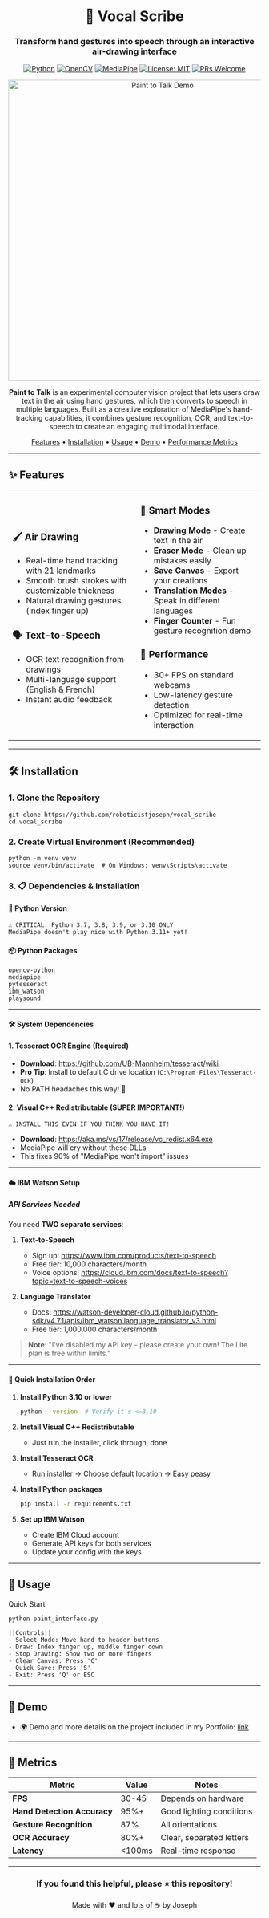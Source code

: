 <div align="center">

# 🎨 Vocal Scribe

### Transform hand gestures into speech through an interactive air-drawing interface

[![Python](https://img.shields.io/badge/python-3.8+-blue.svg?style=for-the-badge)](https://www.python.org/downloads/)
[![OpenCV](https://img.shields.io/badge/OpenCV-4.5+-5C3EE8?style=for-the-badge&logo=opencv&logoColor=white)](https://opencv.org/)
[![MediaPipe](https://img.shields.io/badge/MediaPipe-0.8+-00897B?style=for-the-badge)](https://google.github.io/mediapipe/)
[![License: MIT](https://img.shields.io/badge/License-MIT-yellow.svg?style=for-the-badge)](https://opensource.org/licenses/MIT)
[![PRs Welcome](https://img.shields.io/badge/PRs-welcome-brightgreen.svg?style=for-the-badge)](http://makeapullrequest.com)

<img src="assets/demo.gif" alt="Paint to Talk Demo" width="600"/>

**Paint to Talk** is an experimental computer vision project that lets users draw text in the air using hand gestures, which then converts to speech in multiple languages. Built as a creative exploration of MediaPipe's hand-tracking capabilities, it combines gesture recognition, OCR, and text-to-speech to create an engaging multimodal interface.

[Features](#-features) • [Installation](#-installation) • [Usage](#-usage) • [Demo](#-demo) • [Performance Metrics](#-metrics)

</div>

---

## ✨ Features

<table>
<tr>
<td>

### 🖌️ **Air Drawing**
- Real-time hand tracking with 21 landmarks
- Smooth brush strokes with customizable thickness
- Natural drawing gestures (index finger up)

### 🗣️ **Text-to-Speech**
- OCR text recognition from drawings
- Multi-language support (English & French)
- Instant audio feedback

</td>
<td>

### 🎯 **Smart Modes**
- **Drawing Mode** - Create text in the air
- **Eraser Mode** - Clean up mistakes easily
- **Save Canvas** - Export your creations
- **Translation Modes** - Speak in different languages
- **Finger Counter** - Fun gesture recognition demo

### 🚀 **Performance**
- 30+ FPS on standard webcams
- Low-latency gesture detection
- Optimized for real-time interaction

</td>
</tr>
</table>

---


## 🛠️ Installation

### 1. Clone the Repository
```
git clone https://github.com/roboticistjoseph/vocal_scribe
cd vocal_scribe
```

### 2. Create Virtual Environment (Recommended)
```
python -m venv venv
source venv/bin/activate  # On Windows: venv\Scripts\activate
```

### 3. 📋 **Dependencies & Installation**

#### **🐍 Python Version**
```
⚠️ CRITICAL: Python 3.7, 3.8, 3.9, or 3.10 ONLY
MediaPipe doesn't play nice with Python 3.11+ yet!
```

#### **📦 Python Packages**
```
opencv-python
mediapipe
pytesseract
ibm_watson
playsound
```

---

#### **🛠️ System Dependencies**

#### **1. Tesseract OCR Engine (Required)**
- **Download**: https://github.com/UB-Mannheim/tesseract/wiki
- **Pro Tip**: Install to default C drive location (`C:\Program Files\Tesseract-OCR`)
- No PATH headaches this way! 🎉

#### **2. Visual C++ Redistributable (SUPER IMPORTANT!)**
```
⚠️ INSTALL THIS EVEN IF YOU THINK YOU HAVE IT!
```
- **Download**: https://aka.ms/vs/17/release/vc_redist.x64.exe
- MediaPipe will cry without these DLLs
- This fixes 90% of "MediaPipe won't import" issues

---

#### **☁️ IBM Watson Setup**

##### **API Services Needed**
You need **TWO separate services**:

1. **Text-to-Speech**
   - Sign up: https://www.ibm.com/products/text-to-speech
   - Free tier: 10,000 characters/month
   - Voice options: https://cloud.ibm.com/docs/text-to-speech?topic=text-to-speech-voices

2. **Language Translator** 
   - Docs: https://watson-developer-cloud.github.io/python-sdk/v4.7.1/apis/ibm_watson.language_translator_v3.html
   - Free tier: 1,000,000 characters/month

> **Note**: "I've disabled my API key - please create your own! The Lite plan is free within limits." 

---

#### **🚀 Quick Installation Order**

1. **Install Python 3.10 or lower**
   ```bash
   python --version  # Verify it's <=3.10
   ```

2. **Install Visual C++ Redistributable**
   - Just run the installer, click through, done

3. **Install Tesseract OCR**
   - Run installer → Choose default location → Easy peasy

4. **Install Python packages**
   ```bash
   pip install -r requirements.txt
   ```

5. **Set up IBM Watson**
   - Create IBM Cloud account
   - Generate API keys for both services
   - Update your config with the keys

---

## 🚀 Usage
Quick Start
```
python paint_interface.py

||Controls||
- Select Mode: Move hand to header buttons
- Draw: Index finger up, middle finger down
- Stop Drawing: Show two or more fingers
- Clear Canvas: Press 'C'
- Quick Save: Press 'S'
- Exit: Press 'Q' or ESC
```

---

## 📄 Demo
- 🌍 Demo and more details on the project included in my Portfolio: [link](https://josephkatakam.vercel.app/projects/cv_vocal_scribe)

---

## 🎯 Metrics

| Metric | Value | Notes |
|--------|-------|-------|
| **FPS** | 30-45 | Depends on hardware |
| **Hand Detection Accuracy** | 95%+ | Good lighting conditions |
| **Gesture Recognition** | 87% | All orientations |
| **OCR Accuracy** | 80%+ | Clear, separated letters |
| **Latency** | <100ms | Real-time response |

---

<div align="center">
  
### If you found this helpful, please ⭐ this repository!
Made with ❤️ and lots of ☕ by Joseph

</div>
